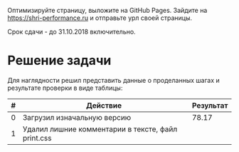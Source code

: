 Оптимизируйте страницу, выложите на GitHub Pages. Зайдите на https://shri-performance.ru и отправьте урл своей страницы.

Срок сдачи - до 31.10.2018 включительно.

# Решение задачи

Для наглядности решил представить данные о проделанных шагах и результате проверки в виде таблицы:

| # | Действие                                                       | Результат      |
|---|----------------------------------------------------------------|----------------|
| 0 | Загрузил изначальную версию                                    |     78.17      |
| 1 | Удалил лишние комментарии в тексте, файл print.css             |                |